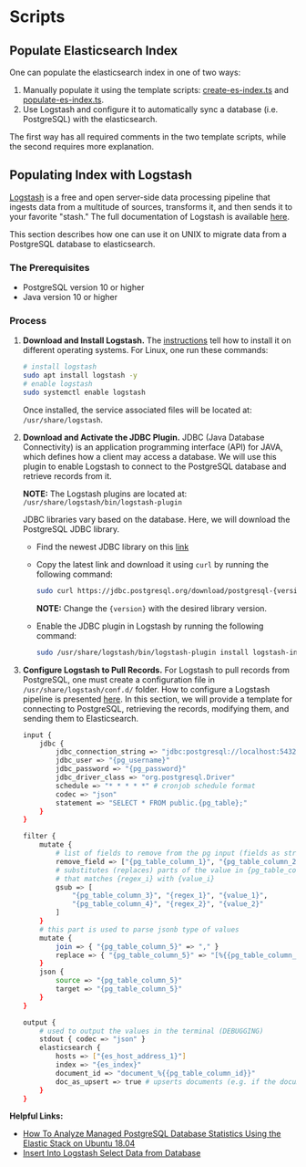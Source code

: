 # Scripts

## Populate Elasticsearch Index

One can populate the elasticsearch index in one of two ways:

1. Manually populate it using the template scripts: [create-es-index.ts](./create-es-index.ts)
and [populate-es-index.ts](./populate-es-index.ts).
2. Use Logstash and configure it to automatically sync a database (i.e. PostgreSQL) with the elasticsearch.

The first way has all required comments in the two template scripts, while the second requires more explanation.

## Populating Index with Logstash

[Logstash](https://www.elastic.co/logstash) is a free and open server-side data processing pipeline that
ingests data from a multitude of sources, transforms it, and then sends it to your favorite "stash."
The full documentation of Logstash is available [here](https://www.elastic.co/guide/en/logstash/current/introduction.html).


This section describes how one can use it on UNIX to migrate data from a PostgreSQL database to
elasticsearch.

### The Prerequisites

- PostgreSQL version 10 or higher
- Java version 10 or higher

### Process

1. **Download and Install Logstash.** The [instructions](https://www.elastic.co/downloads/logstash) tell how to install it
   on different operating systems. For Linux, one run these commands:
    ```bash
    # install logstash
    sudo apt install logstash -y
    # enable logstash
    sudo systemctl enable logstash
    ```

    Once installed, the service associated files will be located at: `/usr/share/logstash`.


2. **Download and Activate the JDBC Plugin.** JDBC (Java Database Connectivity) is an application programming interface (API) for JAVA,
   which defines how a client may access a database. We will use this plugin to enable Logstash to connect to the PostgreSQL
   database and retrieve records from it.

    **NOTE:** The Logstash plugins are located at: `/usr/share/logstash/bin/logstash-plugin`

   JDBC libraries vary based on the database. Here, we will download the PostgreSQL JDBC library.

    - Find the newest JDBC library on this [link](https://jdbc.postgresql.org/download.html#current)
    - Copy the latest link and download it using `curl` by running the following command:

        ```bash
        sudo curl https://jdbc.postgresql.org/download/postgresql-{version}.jar -o /usr/share/logstash/logstash-core/lib/jars/postgresql-jdbc.jar
        ```
        **NOTE:** Change the `{version}` with the desired library version.

    - Enable the JDBC plugin in Logstash by running the following command:

        ```bash
        sudo /usr/share/logstash/bin/logstash-plugin install logstash-input-jdbc
        ```

3. **Configure Logstash to Pull Records.** For Logstash to pull records from PostgreSQL, one must create
    a configuration file in `/usr/share/logstash/conf.d/` folder. How to configure a Logstash pipeline
    is presented [here](https://www.elastic.co/guide/en/logstash/current/configuration.html). In this section,
    we will provide a template for connecting to PostgreSQL, retrieving the records, modifying them, and
    sending them to Elasticsearch.

    ```bash
    input {
        jdbc {
            jdbc_connection_string => "jdbc:postgresql://localhost:5432/{pg_database}"
            jdbc_user => "{pg_username}"
            jdbc_password => "{pg_password}"
            jdbc_driver_class => "org.postgresql.Driver"
            schedule => "* * * * *" # cronjob schedule format
            codec => "json"
            statement => "SELECT * FROM public.{pg_table};"
        }
    }

    filter {
        mutate {
            # list of fields to remove from the pg input (fields as string)
            remove_field => ["{pg_table_column_1}", "{pg_table_column_2}"]
            # substitutes (replaces) parts of the value in {pg_table_column_i}
            # that matches {regex_i} with {value_i}
            gsub => [
                "{pg_table_column_3}", "{regex_1}", "{value_1}",
                "{pg_table_column_4}", "{regex_2}", "{value_2}"
            ]
        }
        # this part is used to parse jsonb type of values
        mutate {
            join => { "{pg_table_column_5}" => "," }
            replace => { "{pg_table_column_5}" => "[%{{pg_table_column_5}}]" }
        }
        json {
            source => "{pg_table_column_5}"
            target => "{pg_table_column_5}"
        }
    }

    output {
        # used to output the values in the terminal (DEBUGGING)
        stdout { codec => "json" }
        elasticsearch {
            hosts => ["{es_host_address_1}"]
            index => "{es_index}"
            document_id => "document_%{{pg_table_column_id}}"
            doc_as_upsert => true # upserts documents (e.g. if the document does not exist, creates a new record)
        }
    }
    ```


**Helpful Links:**

- [How To Analyze Managed PostgreSQL Database Statistics Using the Elastic Stack on Ubuntu 18.04](https://www.digitalocean.com/community/tutorials/how-to-analyze-managed-postgresql-database-statistics-using-the-elastic-stack-on-ubuntu-18-04)
- [Insert Into Logstash Select Data from Database](https://www.elastic.co/blog/logstash-jdbc-input-plugin)
